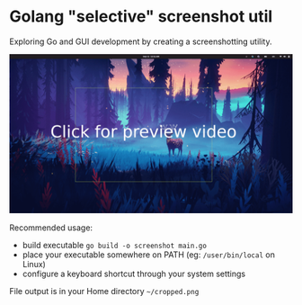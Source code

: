 # Golang "selective" screenshot util

Exploring Go and GUI development by creating a screenshotting utility.

[![Video Preview](thumb.png)](https://github.com/user-attachments/assets/c311806c-8a5d-4d1f-bb2e-9d1ec25bd93a)

Recommended usage:

- build executable `go build -o screenshot main.go`
- place your executable somewhere on PATH (eg: `/user/bin/local` on Linux)
- configure a keyboard shortcut through your system settings

File output is in your Home directory `~/cropped.png`
